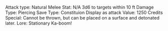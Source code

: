 Attack type: Natural
Melee
Stat: N/A
3d6 to targets within 10 ft
Damage Type: Piercing
Save Type: Constituion
Display as attack
Value: 1250 Credits
Special: Cannot be thrown, but can be placed on a surface and detonated later.
Lore: Stationary Ka-boom!